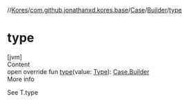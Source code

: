 //[Kores](../../../index.md)/[com.github.jonathanxd.kores.base](../../index.md)/[Case](../index.md)/[Builder](index.md)/[type](type.md)



# type  
[jvm]  
Content  
open override fun [type](type.md)(value: [Type](https://docs.oracle.com/javase/8/docs/api/java/lang/reflect/Type.html)): [Case.Builder](index.md)  
More info  


See T.type

  



